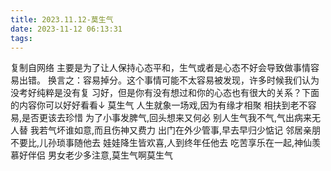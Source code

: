 ```yaml
---
title: 2023.11.12-莫生气
date: 2023-11-12 06:13:31
tags:
---
```

复制自网络
主要是为了让人保持心态平和，生气或者是心态不好会导致做事情容易出错。
换言之：容易掉分。这个事情可能不太容易被发现，许多时候我们认为没考好纯粹是没有复
习好，但是你有没有想过和你的心态也有很大的关系？下面的内容你可以好好看看↓
				   莫生气 
			人生就象一场戏,因为有缘才相聚 
			相扶到老不容易,是否更该去珍惜
			为了小事发脾气,回头想来又何必 
			别人生气我不气,气出病来无人替 
			我若气坏谁如意,而且伤神又费力 
			出门在外少管事,早去早归少惦记 
			邻居亲朋不要比,儿孙琐事随他去 
			娃娃降生皆欢喜,人到终年任他去 
			吃苦享乐在一起,神仙羡慕好伴侣
			男女老少多注意,莫生气啊莫生气
